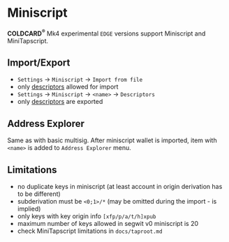 # Miniscript

**COLDCARD<sup>&reg;</sup>** Mk4 experimental `EDGE` versions
support Miniscript and MiniTapscript.

## Import/Export

* `Settings` -> `Miniscript` -> `Import from file`
* only [descriptors](https://github.com/bitcoin/bips/blob/master/bip-0380.mediawiki) allowed for import
* `Settings` -> `Miniscript` -> `<name>` -> `Descriptors`
* only [descriptors](https://github.com/bitcoin/bips/blob/master/bip-0380.mediawiki) are exported

## Address Explorer

Same as with basic multisig. After miniscript wallet is imported, 
item with `<name>` is added to `Address Explorer` menu.


## Limitations
* no duplicate keys in miniscript (at least account in origin derivation has to be different)
* subderivation must be `<0;1>/*` (may be omitted during the import - is implied)
* only keys with key origin info `[xfp/p/a/t/h]xpub`
* maximum number of keys allowed in segwit v0 miniscript is 20
* check MiniTapscript limitations in `docs/taproot.md`
